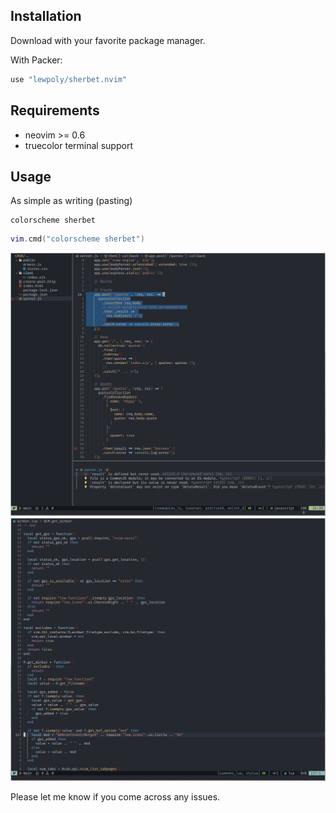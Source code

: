 
## Installation

Download with your favorite package manager.  

With Packer:
```lua
use "lewpoly/sherbet.nvim"
```
## Requirements

- neovim >= 0.6
- truecolor terminal support

## Usage

As simple as writing (pasting)

```vim
colorscheme sherbet
```

```lua
vim.cmd("colorscheme sherbet")
```

![Alt text](/screenshots/2022-07-23_13-21.png?raw=true "Optional Title")
![Alt text](/screenshots/2022-07-23_13-45.png?raw=true "Optional Title")

Please let me know if you come across any issues.
